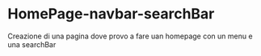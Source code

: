 # HomePage-navbar-searchBar
Creazione di una pagina dove provo a fare uan homepage con un menu e una searchBar
